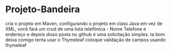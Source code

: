 # Projeto-Bandeira
 cria o projeto em Maven, configurando o projeto em class Java em vez de XML, você fará um crud de uma lista telefônica - Nome Telefone e endereço e depois disso posta no github é uma solicitação simples. ta bom deixa comigo tenta usar o Thymeleaf coloque validação de campos usando thymeleaf
